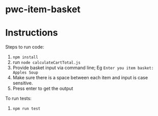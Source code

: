 # pwc-item-basket

# Instructions 

Steps to run code:

1. `npm install`
2. run `node calculateCartTotal.js`
3. Provide basket input via command line; Eg `Enter you item basket: Apples Soup`
4. Make sure there is a space between each item and input is case sensitive.
5. Press enter to get the output

To run tests:

1. `npm run test`
